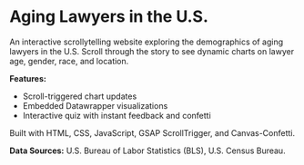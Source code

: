 # Aging Lawyers in the U.S.

An interactive scrollytelling website exploring the demographics of aging lawyers in the U.S. Scroll through the story to see dynamic charts on lawyer age, gender, race, and location.

**Features:**  
- Scroll-triggered chart updates  
- Embedded Datawrapper visualizations  
- Interactive quiz with instant feedback and confetti  

Built with HTML, CSS, JavaScript, GSAP ScrollTrigger, and Canvas-Confetti.  

**Data Sources:** U.S. Bureau of Labor Statistics (BLS), U.S. Census Bureau.
